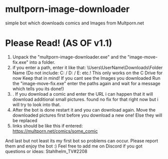 # multporn-image-downloader
simple bot which downloads comics and Images from Multporn.net

# Please Read! (AS OF v1.1)

1. Unpack the "multporn-image-downloader.exe" and the "image-move-fix.exe" into a folder.
2. if you enter a path, enter it like that: \Users\UserName\Downloads\Folder Name
(Do not include: C: / D: / E: etc.!
This only works on the C Drive for now Keep that in mind!
If you cant see the Images you downloaded Run the "image-move-fix.exe" enter the paths again and wait for a message which tells you its done!)
3. . If you download a comic and enter the URL i can happen that it will download additional small pictures. found no fix for that right now but i will try to look into that.
3. After the bot is done restart it and you can download again. Move the downloaded pictures first before you download a new one! Else they will be replaced
4. links should be like this if entered: https://multporn.net/comics/some_comic

And last but not least its my first bot so problems can occur. Please report them and enjoy the bot :)
Feel free to add me on Discord if you got questions or ideas: Stahlhelm_TV#2208
